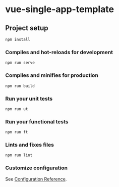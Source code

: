 # vue-single-app-template

## Project setup

```
npm install
```

### Compiles and hot-reloads for development

```
npm run serve
```

### Compiles and minifies for production

```
npm run build
```

### Run your unit tests

```
npm run ut
```

### Run your functional tests

```
npm run ft
```

### Lints and fixes files

```
npm run lint
```

### Customize configuration

See [Configuration Reference](https://cli.vuejs.org/config/).
